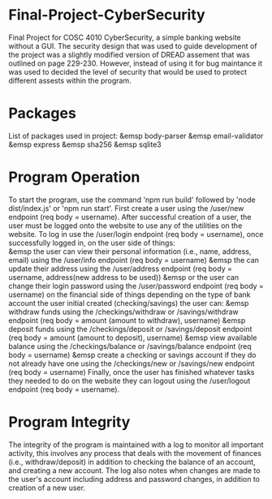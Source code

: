 # Final-Project-CyberSecurity
Final Project for COSC 4010 CyberSecurity, a simple banking website without a GUI. The security design that was used to guide development of the project was a slightly modified version of DREAD assement that was outlined on page 229-230. However, instead of using it for bug maintance it was used to decided the level of security that would be used to protect different assests within the program. 

# Packages
List of packages used in project:
  &emsp body-parser
  &emsp email-validator
  &emsp express
  &emsp sha256
  &emsp sqlite3

# Program Operation
To start the program, use the command 'npm run build' followed by 'node dist/index.js' or 'npm run start'. First create a user using the /user/new endpoint (req body = username). After successful creation of a user, the user must be logged onto the website to use any of the utilities on the website. To log in use the /user/login endpoint (req body = username), once successfully logged in, on the user side of things:  
            &emsp the user can view their personal information (i.e., name, address, email) using the /user/info endpoint (req body = username)
            &emsp the can update their address using the /user/address endpoint (req body = username, address(new address to be used))
            &emsp  or the user can change their login password using the /user/password endpoint (req body = username)
on the financial side of things depending on the type of bank account the user initial created (checking/savings) the user can:
            &emsp withdraw funds using the /checkings/withdraw or /savings/withdraw endpoint (req body = amount (amount to withdraw), username)
            &emsp deposit funds using the /checkings/deposit or /savings/deposit endpoint (req body = amount (amount to deposit), username)
            &emsp view available balance using the /checkings/balance or /savings/balance endpoint (req body = username)
            &emsp create a checking or savings account if they do not already have one using the /checkings/new or /savings/new endpoint (req body = username)
Finally, once the user has finished whatever tasks they needed to do on the website they can logout using the /user/logout endpoint (req body = username).
                
# Program Integrity
The integrity of the program is maintained with a log to monitor all important activity, this involves any process that deals with the movement of finances (i.e., withdraw/deposit) in addition to checking the balance of an account, and creating a new account. The log also notes when changes are made to the user's account including address and password changes, in addition to creation of a new user. 
